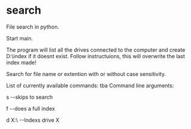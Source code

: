 # search
File search in python.

Start main.

The program will list all the drives connected to the computer and create D:\index if it doesnt exist.
Follow instructuions, this will overwrite the last index made!

Search for file name or extention with or without case sensitivity.

List of currently available commands: tba
Command line arguments:

s --skips to search

f --does a full index

d X:\ --Indexs drive X